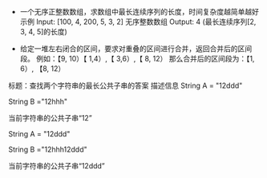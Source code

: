 - 一个无序正整数数组，求数组中最长连续序列的长度，时间复杂度越简单越好
示例
Input: [100, 4, 200, 5, 3, 2] 无序整数数组
Output: 4 (最长连续序列[2, 3, 4, 5]的长度)

- 给定一堆左右闭合的区间，要求对重叠的区间进行合并，返回合并后的区间段。
例如：【9, 10）【 1,4）,【 3,6）,【 8, 12）
那么合并后的区间段为：【1, 6）, 【8, 12）

标题：查找两个字符串的最长公共子串的答案
描述信息
String A = "12ddd"

String B ="12hhh"

当前字符串的公共子串“12”



String A = "12ddd"

String B ="12hhh12ddd"

当前字符串的公共子串“12ddd”